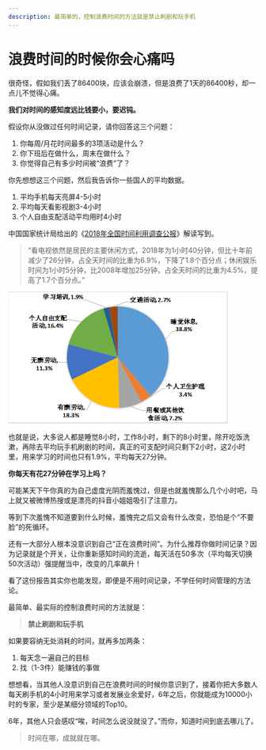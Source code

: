 ```yaml
---
description: 最简单的，控制浪费时间的方法就是禁止刷剧和玩手机
---
```


# 浪费时间的时候你会心痛吗

很奇怪，假如我们丢了86400块，应该会崩溃，但是浪费了1天的86400秒，却一点儿不觉得心痛。

**我们对时间的感知度远比钱要小，要迟钝。**

假设你从没做过任何时间记录，请你回答这三个问题：

1. 你每周/月花时间最多的3项活动是什么？
2. 你下班后在做什么，周末在做什么？
3. 你觉得自己有多少时间被“浪费”了？

你先想想这三个问题，然后我告诉你一些国人的平均数据。

1. 平均手机每天亮屏4-5小时
2. 平均每天看影视剧3-4小时
3. 个人自由支配活动平均用时4小时

中国国家统计局给出的《[2018年全国时间利用调查公报](http://www.stats.gov.cn/tjsj/zxfb/201901/t20190125_1646796.html)》解读写到。

> “看电视依然是居民的主要休闲方式，2018年为1小时40分钟，但比十年前减少了26分钟，占全天时间的比重为6.9%，下降了1.8个百分点；休闲娱乐时间为1小时5分钟，比2008年增加25分钟，占全天时间的比重为4.5%，提高了1.7个百分点。”

![&#x5C45;&#x6C11;&#x4E00;&#x5929;&#x7684;&#x65F6;&#x95F4;&#x5206;&#x914D;](../.gitbook/assets/w020190125330044359436_r75.png)

也就是说，大多说人都是睡觉8小时，工作8小时，剩下的8小时里，除开吃饭洗漱，再除去平均玩手机刷剧的时间，真正的可支配时间只剩下2小时，这2小时里，用来学习的时间也只有1.9%，平均每天27分钟。

**你每天有花27分钟在学习上吗？**

可能某天下午你真的为自己虚度光阴而羞愧过，但是也就羞愧那么几个小时吧，马上就又被微博热搜或是漂亮的抖音小姐姐吸引了注意力。

等到下次羞愧不知道要到什么时候，羞愧完之后又会有什么改变，恐怕是个“不要脸”的死循环。

还有一大部分人根本没意识到自己“正在浪费时间”。为什么推荐你做时间记录？因为记录就是个开关，让你重新感知时间的流逝，每天活在50多次（平均每天切换50次活动）强提醒当中，改变的几率飙升！

看了这份报告其实你也能发现，即便是不用时间记录，不学任何时间管理的方法论。

最简单、最实际的控制浪费时间的方法就是：

> **禁止刷剧和玩手机**

如果要容纳无处消耗的时间，就再多加两条：

1. 每天念一遍自己的目标
2. 找（1-3件）能赚钱的事做

想想看，当其他人没意识到自己在浪费时间的时候你意识到了，接着你把大多数人每天刷手机的4小时用来学习或者发展业余爱好，6年之后，你就能成为10000小时的专家，至少是某细分领域的Top10。

6年，其他人只会感叹“唉，时间怎么说没就没了。”而你，知道时间到底去哪儿了。

> 时间在哪，成就就在哪。

